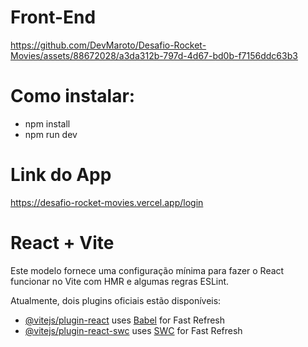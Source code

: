 # Front-End

https://github.com/DevMaroto/Desafio-Rocket-Movies/assets/88672028/a3da312b-797d-4d67-bd0b-f7156ddc63b3

# Como instalar:
* npm install
* npm run dev


# Link do App

https://desafio-rocket-movies.vercel.app/login

# React + Vite

Este modelo fornece uma configuração mínima para fazer o React funcionar no Vite com HMR e algumas regras ESLint.

Atualmente, dois plugins oficiais estão disponíveis:

- [@vitejs/plugin-react](https://github.com/vitejs/vite-plugin-react/blob/main/packages/plugin-react/README.md) uses [Babel](https://babeljs.io/) for Fast Refresh
- [@vitejs/plugin-react-swc](https://github.com/vitejs/vite-plugin-react-swc) uses [SWC](https://swc.rs/) for Fast Refresh



